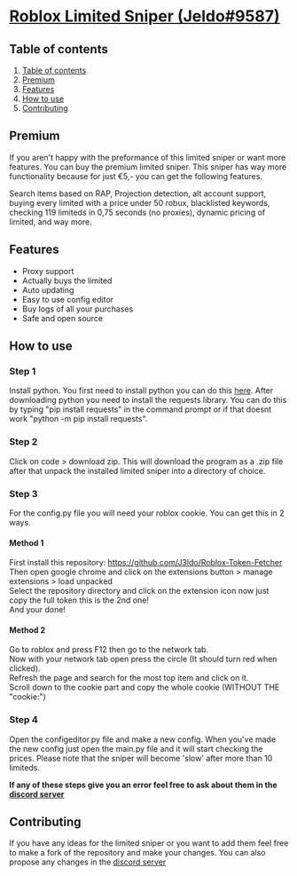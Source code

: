 # [Roblox Limited Sniper (Jeldo#9587)](https://discord.gg/3Uvcf8d9aY)

## Table of contents
1. [Table of contents](https://github.com/J3ldo/LimitedSniper#table-of-contents)
2. [Premium](https://github.com/J3ldo/LimitedSniper#premium)
3. [Features](https://github.com/J3ldo/LimitedsSniper#features)
4. [How to use](https://github.com/J3ldo/LimitedSniper#how-to-use)
5. [Contributing](https://github.com/J3ldo/LimitedSniper#contributing)

## Premium
If you aren't happy with the preformance of this limited sniper or want more features. You can buy the premium limited sniper. This sniper has way more functionality because for just €5,- you can get the following features.
  
Search items based on RAP, Projection detection, alt account support, buying every limited with a price under 50 robux, blacklisted keywords, checking 119 limiteds in 0,75 seconds (no proxies), dynamic pricing of limited, and way more. 

## Features
* Proxy support
* Actually buys the limited
* Auto updating
* Easy to use config editor
* Buy logs of all your purchases
* Safe and open source

## How to use
### Step 1
Install python. You first need to install python you can do this [here](https://www.python.org/download). After downloading python you need to install the requests library. You can do this by typing "pip install requests" in the command prompt or if that doesnt work "python -m pip install requests". 

### Step 2
Click on code > download zip. This will download the program as a .zip file after that unpack the installed limited sniper into a directory of choice.

### Step 3
For the config.py file you will need your roblox cookie. You can get this in 2 ways.

#### Method 1
First install this repository: https://github.com/J3ldo/Roblox-Token-Fetcher  
Then open google chrome and click on the extensions button > manage extensions > load unpacked  
Select the repository directory and click on the extension icon now just copy the full token this is the 2nd one!  
And your done!

#### Method 2
Go to roblox and press F12 then go to the network tab.  
Now with your network tab open press the circle (It should turn red when clicked).  
Refresh the page and search for the most top item and click on it.  
Scroll down to the cookie part and copy the whole cookie (WITHOUT THE "cookie:")

### Step 4
Open the configeditor.py file and make a new config. When you've made the new config just open the main.py file and it will start checking the prices.
Please note that the sniper will become 'slow' after more than 10 limiteds.

**If any of these steps give you an error feel free to ask about them in the [discord server](https://discord.gg/3Uvcf8d9aY)**

## Contributing
If you have any ideas for the limited sniper or you want to add them feel free to make a fork of the repository and make your changes. You can also propose any changes in the [discord server](https://discord.gg/3Uvcf8d9aY)
